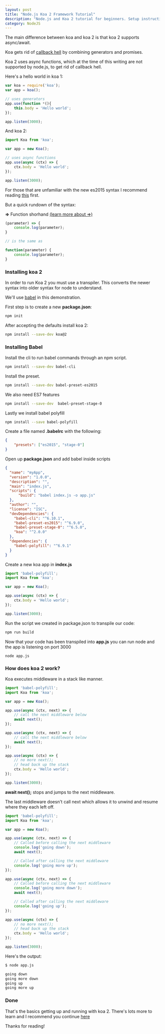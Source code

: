 ```yaml
---
layout: post
title: "Node.js Koa 2 Framework Tutorial"
description: "Node.js and Koa 2 tutorial for beginners. Setup instructions and the basics of koa.js 2."
category: NodeJS
---
```


The main difference between koa and koa 2 is that koa 2 supports async/await.  

<!--more-->

Koa gets rid of [callback hell](http://callbackhell.com/
) by combining generators and promises. 

Koa 2 uses async functions, which at the time of this writing are not supported by node.js, to get rid of callback hell. 

Here's a hello world in koa 1:

```javascript
var koa = require('koa');
var app = koa();

// uses generators 
app.use(function *(){
    this.body = 'Hello world';    
});

app.listen(3000);
```

And koa 2: 

```javascript
import Koa from 'koa';

var app = new Koa();

// uses async functions
app.use(async (ctx) => {
    ctx.body = 'Hello world';
});

app.listen(3000);
```

For those that are unfamiliar with the new es2015 syntax I recommend reading [this](https://babeljs.io/docs/learn-es2015/) first.

But a quick rundown of the syntax:

**=>** Function shorhand [(learn more about =>)](https://developer.mozilla.org/en-US/docs/Web/JavaScript/Reference/Functions/Arrow_functions) 

```javascript
(parameter) => {
    console.log(parameter);        
}

// is the same as

function(parameter) {
    console.log(parameter);
}
```

### Installing koa 2

In order to run Koa 2 you must use a transpiler. This converts the newer syntax into older syntax for node to understand.  

We'll use [babel](https://babeljs.io/) in this demonstration.

First step is to create a new **package.json**: 

```bash
npm init
```

After accepting the defaults install koa 2: 

```bash
npm install --save-dev koa@2
```

### Installing Babel

Install the cli to run babel commands through an npm script.

```bash
npm install --save-dev babel-cli
```

Install the preset. 

```bash
npm install --save-dev babel-preset-es2015
```

We also need ES7 features 

```bash
npm install --save-dev  babel-preset-stage-0
```

Lastly we install babel polyfill

```bash
npm install --save babel-polyfill
```

Create a file named **.babelrc** with the following: 


```json
{
    "presets": ["es2015", "stage-0"]
}
```

Open up **package.json** and add babel inside scripts 

```json
{
  "name": "myApp",
  "version": "1.0.0",
  "description": "", 
  "main": "index.js",
  "scripts": {
      "build": "babel index.js -o app.js"
  },  
  "author": "", 
  "license": "ISC",
  "devDependencies": {
    "babel-cli": "^6.10.1",
    "babel-preset-es2015": "^6.9.0",
    "babel-preset-stage-0": "^6.5.0",
    "koa": "^2.0.0"
  },  
  "dependencies": {
    "babel-polyfill": "^6.9.1"
  }
}
```

Create a new koa app in **index.js**

```javascript
import 'babel-polyfill';
import Koa from 'koa';

var app = new Koa();

app.use(async (ctx) => {
    ctx.body = 'Hello world';
});

app.listen(3000);
```

Run the script we created in package.json to transpile our code:

```bash
npm run build
```

Now that your code has been transpiled into **app.js** you can run node and the app is listening on port 3000

```
node app.js
```

### How does koa 2 work?

Koa executes middleware in a stack like manner.  

```javascript
import 'babel-polyfill';
import Koa from 'koa';

var app = new Koa();

app.use(async (ctx, next) => {
	// call the next middleware below
	await next();
});

app.use(async (ctx, next) => {
	// call the next middleware below
	await next();
});

app.use(async (ctx) => {
	// no more next(); 
	// head back up the stack
	ctx.body = 'Hello world';
});

app.listen(3000);
```

**await next();** stops and jumps to the next middleware. 

The last middleware doesn't call next which allows it to unwind and resume where they each left off. 


```javascript
import 'babel-polyfill';
import Koa from 'koa';

var app = new Koa();

app.use(async (ctx, next) => {
	// Called before calling the next middleware 
	console.log('going down');	
	await next();

	// Called after calling the next middleware
	console.log('going more up');
});

app.use(async (ctx, next) => {
	// Called before calling the next middleware 
	console.log('going more down');
	await next();

	// Called after calling the next middleware
	console.log('going up');
});

app.use(async (ctx) => {
	// no more next(); 
	// head back up the stack
	ctx.body = 'Hello world';
});

app.listen(3000);
```

Here's the output: 

```bash
$ node app.js 

going down
going more down
going up
going more up
```

### Done 

That's the basics getting up and running with koa 2. There's lots more to learn and I recommend you continue [here](https://github.com/koajs/koa/blob/v2.x/docs/guide.md)

Thanks for reading!
